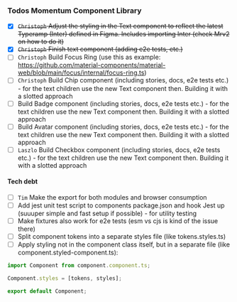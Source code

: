 ### Todos Momentum Component Library

- [x] ~~`Christoph` Adjust the styling in the Text component to reflect the latest Typeramp (Inter) defined in Figma. Includes importing Inter (check Mrv2 on how to do it)~~
- [x] ~~`Christoph` Finish text component (adding e2e tests, etc.)~~
- [ ] `Christoph` Build Focus Ring (use this as example: <https://github.com/material-components/material-web/blob/main/focus/internal/focus-ring.ts>)
- [ ] `Christoph` Build Chip component (including stories, docs, e2e tests etc.) - for the text children use the new Text component then. Building it with a slotted approach
- [ ] Build Badge component (including stories, docs, e2e tests etc.) - for the text children use the new Text component then. Building it with a slotted approach
- [ ] Build Avatar component (including stories, docs, e2e tests etc.) - for the text children use the new Text component then. Building it with a slotted approach
- [ ] `Laszlo` Build Checkbox component (including stories, docs, e2e tests etc.) - for the text children use the new Text component then. Building it with a slotted approach

#### Tech debt

- [ ] `Tim` Make the export for both modules and browser consumption
- [ ] Add jest unit test script to components package.json and hook Jest up (suuuper simple and fast setup if possible) - for utility testing
- [ ] Make fixtures also work for e2e tests (esm vs cjs is kind of the issue there)
- [ ] Split component tokens into a separate styles file (like tokens.styles.ts)
- [ ] Apply styling not in the component class itself, but in a separate file (like component.styled-component.ts):

```javascript
import Component from component.component.ts;

Component.styles = [tokens, styles];

export default Component;
```
